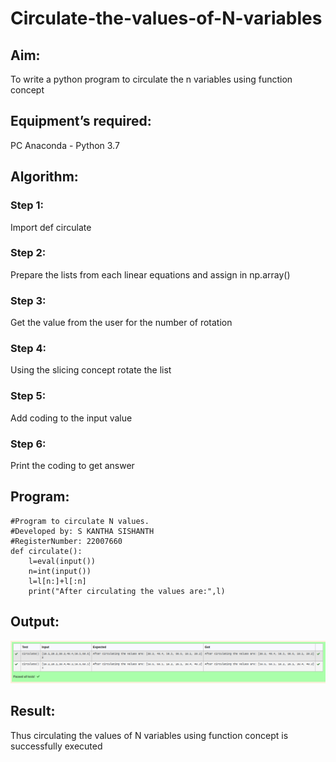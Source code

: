 # Circulate-the-values-of-N-variables
## Aim:
To write a python program to circulate the n variables using function concept
## Equipment’s required:
PC Anaconda - Python 3.7
## Algorithm: 
### Step 1: 
Import def circulate
### Step 2: 
Prepare the lists from each linear equations and assign in np.array()
### Step 3: 
Get the value from the user for the number of rotation
### Step 4: 
Using the slicing concept rotate the list

### Step 5: 
Add coding to the input value
### Step 6: 
Print the coding to get answer
## Program:
```
#Program to circulate N values.
#Developed by: S KANTHA SISHANTH
#RegisterNumber: 22007660
def circulate():
    l=eval(input())
    n=int(input())
    l=l[n:]+l[:n]
    print("After circulating the values are:",l)
```
## Output:
!['output'](/Circulateimage.png)

## Result:

Thus circulating the values of N variables using function concept is successfully executed
